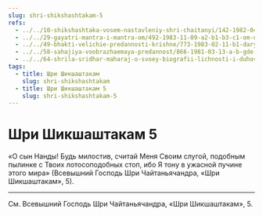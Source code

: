 ```yaml
---
slug: shri-shikshashtakam-5
refs:
  - ../../10-shikshashtaka-vosem-nastavleniy-shri-chaitanyi/142-1982-04-28-a-b-kommentarii-k-pyatomu-shestomu-sedmomu-i-vosmomu-stiham-shikshashtaki.md
  - ../../29-gayatri-mantra-i-mantra-om/492-1983-11-09-a2-b1-b3-c1-om-oznachaet-to-chto-vy-ishhete-sushhestvuet-prostaya-i-semejnaya-atmosfera-vrindavana.md
  - ../../49-bhakti-velichie-predannosti-krishne/773-1983-02-11-b1-dary-bhakti-molitva-vozvyshennyh-predannyh-primery-iz-pisanij.md
  - ../../58-sahajiya-voobrazhaemaya-predannost/866-1981-03-13-a-b-gde-angely-stupit-ne-smeyut.md
  - ../../64-shrila-sridhar-maharaj-o-svoey-biografii-lichnosti-i-duhovnom-opyte/988-1981-11-12-a2-2-a2-4-dzhi-bi-si-vajkunthi-bhakti-rakshak-strazh-u-vrat.md
tags:
  - title: Шри Шикшаштакам
    slug: shri-shikshashtakam
  - title: Шри Шикшаштакам 5
    slug: shri-shikshashtakam-5
---
```


# Шри Шикшаштакам 5

«О сын Нанды! Будь милостив, считай Меня Своим слугой, подобным пылинке с Твоих лотосоподобных стоп, ибо Я тону в ужасной пучине этого мира» (Всевышний Господь Шри Чайтаньячандра, «Шри Шикшаштакам», 5).

---

См. Всевышний Господь Шри Чайтаньячандра, «Шри Шикшаштакам», 5.
